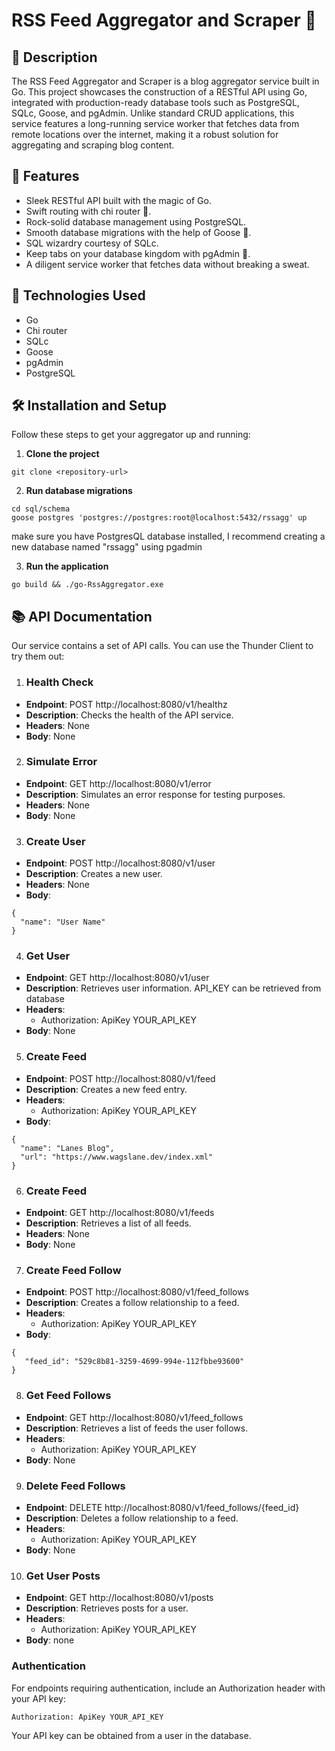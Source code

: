 # RSS Feed Aggregator and Scraper 📡

## 📖 Description

The RSS Feed Aggregator and Scraper is a blog aggregator service built in Go. This project showcases the construction of a RESTful API using Go, integrated with production-ready database tools such as PostgreSQL, SQLc, Goose, and pgAdmin. Unlike standard CRUD applications, this service features a long-running service worker that fetches data from remote locations over the internet, making it a robust solution for aggregating and scraping blog content.

## 🌟 Features

- Sleek RESTful API built with the magic of Go.
- Swift routing with chi router 🚦.
- Rock-solid database management using PostgreSQL.
- Smooth database migrations with the help of Goose 🦢.
- SQL wizardry courtesy of SQLc.
- Keep tabs on your database kingdom with pgAdmin 🏰.
- A diligent service worker that fetches data without breaking a sweat.

## 🔧 Technologies Used

- Go
- Chi router
- SQLc
- Goose
- pgAdmin
- PostgreSQL

## 🛠 Installation and Setup

Follow these steps to get your aggregator up and running:

1. **Clone the project**

```
git clone <repository-url>
```

2.  **Run database migrations**

```
cd sql/schema
goose postgres 'postgres://postgres:root@localhost:5432/rssagg' up
```

make sure you have PostgresQL database installed, I recommend creating a new database named "rssagg" using pgadmin

3. **Run the application**

```
go build && ./go-RssAggregator.exe
```

## 📚 API Documentation

Our service contains a set of API calls. You can use the Thunder Client to try them out:

1. ### Health Check

- **Endpoint**: POST http://localhost:8080/v1/healthz
- **Description**: Checks the health of the API service.
- **Headers**: None
- **Body**: None

2. ### Simulate Error

- **Endpoint**: GET http://localhost:8080/v1/error
- **Description**: Simulates an error response for testing purposes.
- **Headers**: None
- **Body**: None

3. ### Create User

- **Endpoint**: POST http://localhost:8080/v1/user
- **Description**: Creates a new user.
- **Headers**: None
- **Body**:

```
{
  "name": "User Name"
}
```

4. ### Get User

- **Endpoint**: GET http://localhost:8080/v1/user
- **Description**: Retrieves user information. API_KEY can be retrieved from database
- **Headers**:
  - Authorization: ApiKey YOUR_API_KEY
- **Body**: None

5. ### Create Feed

- **Endpoint**: POST http://localhost:8080/v1/feed
- **Description**: Creates a new feed entry.
- **Headers**:
  - Authorization: ApiKey YOUR_API_KEY
- **Body**:

```
{
  "name": "Lanes Blog",
  "url": "https://www.wagslane.dev/index.xml"
}
```

6. ### Create Feed

- **Endpoint**: GET http://localhost:8080/v1/feeds
- **Description**: Retrieves a list of all feeds.
- **Headers**: None
- **Body**: None

7. ### Create Feed Follow

- **Endpoint**: POST http://localhost:8080/v1/feed_follows
- **Description**: Creates a follow relationship to a feed.
- **Headers**:
  - Authorization: ApiKey YOUR_API_KEY
- **Body**:

```
{
   "feed_id": "529c8b81-3259-4699-994e-112fbbe93600"
}
```

8. ### Get Feed Follows

- **Endpoint**: GET http://localhost:8080/v1/feed_follows
- **Description**: Retrieves a list of feeds the user follows.
- **Headers**:
  - Authorization: ApiKey YOUR_API_KEY
- **Body**: None

9. ### Delete Feed Follows

- **Endpoint**: DELETE http://localhost:8080/v1/feed_follows/{feed_id}
- **Description**: Deletes a follow relationship to a feed.
- **Headers**:
  - Authorization: ApiKey YOUR_API_KEY
- **Body**: None

10. ### Get User Posts

- **Endpoint**: GET http://localhost:8080/v1/posts
- **Description**: Retrieves posts for a user.
- **Headers**:
  - Authorization: ApiKey YOUR_API_KEY
- **Body**: none

### Authentication

For endpoints requiring authentication, include an Authorization header with your API key:

```
Authorization: ApiKey YOUR_API_KEY
```

Your API key can be obtained from a user in the database.
